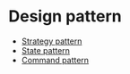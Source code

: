 # Design pattern

* [Strategy pattern](./002/)
* [State pattern](./001/)
* [Command pattern](./004/)

